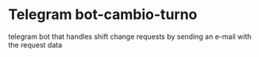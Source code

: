 # Telegram bot-cambio-turno
telegram bot that handles shift change requests by sending an e-mail with the request data
